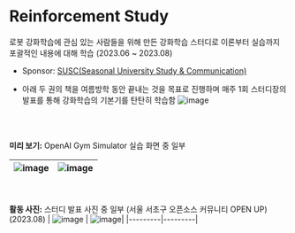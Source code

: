 # Reinforcement Study
 로봇 강화학습에 관심 있는 사람들을 위해 만든 강화학습 스터디로 이론부터 실습까지 포괄적인 내용에 대해 학습 (2023.06 ~ 2023.08)
- Sponsor: [SUSC(Seasonal University Study & Communication)](https://www.susc.kr/)

- 아래 두 권의 책을 여름방학 동안 끝내는 것을 목표로 진행하며 매주 1회 스터디장의 발표를 통해 강화학습의 기본기를 탄탄히 학습함
![image](https://github.com/user-attachments/assets/2ddd0374-3b8f-4596-a3a6-ad13c9f10390)

<br/><br/>

**미리 보기:** OpenAI Gym Simulator 실습 화면 중 일부
  
| ![image](https://github.com/user-attachments/assets/29d19839-8974-468f-bc77-508c47999978) | ![image](https://github.com/user-attachments/assets/28bad632-0997-43e5-ab0c-f75b5c6fb5fb)|
|---------|---------|


<br/><br/>
**활동 사진:** 스터디 발표 사진 중 일부 (서울 서초구 오픈소스 커뮤니티 OPEN UP) (2023.08)
| ![image](https://github.com/user-attachments/assets/046159ac-740f-4811-beb5-b5fbd72f2eb0) | ![image](https://github.com/user-attachments/assets/0ed6642f-756f-4823-80a7-2b54a37c2653)|
|---------|---------|

